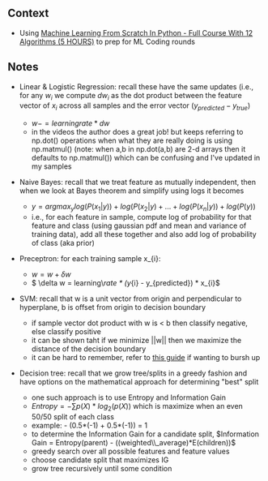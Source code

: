 ## Context
* Using [Machine Learning From Scratch In Python - Full Course With 12 Algorithms (5 HOURS)](https://www.youtube.com/watch?v=rLOyrWV8gmA) to prep for ML Coding rounds

## Notes
* Linear & Logistic Regression: recall these have the same updates (i.e., for any $w_{i}$ we compute $dw_{i}$ as the dot product between the feature vector of $x_{i}$ across all samples and the error vector $(y_{predicted} - y_{true})$
  * $w -= learning rate * dw$
  * in the videos the author does a great job! but keeps referring to np.dot() operations when what they are really doing is using np.matmul() (note: when a,b in np.dot(a,b) are 2-d arrays then it defaults to np.matmul()) which can be confusing and I've updated in my samples 

* Naive Bayes: recall that we treat feature as mutually independent, then when we look at Bayes theorem and simplify using logs it becomes
  * $y = argmax_{y} log(P(x_{1}|y)) + log(P(x_{2}|y) + ... + log(P(x_{n}|y)) + log(P(y))$
  * i.e., for each feature in sample, compute log of probability for that feature and class (using gaussian pdf and mean and variance of training data), add all these together and also add log of probability of class (aka prior)

* Preceptron: for each training sample x_{i}:
  * $w = w + \delta w$
  * $ \delta w = learning\\_rate * (y_{i} - y_{predicted}) * x_{i}$

* SVM: recall that w is a unit vector from origin and perpendicular to hyperplane, b is offset from origin to decision boundary
  * if sample vector dot product with w is < b then classify negative, else classify positive
  * it can be shown taht if we minimize ||w|| then we maximize the distance of the decision boundary
  * it can be hard to remember, refer to [this guide](https://www.analyticsvidhya.com/blog/2021/10/support-vector-machinessvm-a-complete-guide-for-beginners/) if wanting to bursh up 

* Decision tree: recall that we grow tree/splits in a greedy fashion and have options on the mathematical approach for determining "best" split
  * one such approach is to use Entropy and Information Gain
  * $Entropy = - {\sum} p(X)*log_{2}(p(X))$ which is maximize when an even 50/50 split of each class
  * example: - (0.5*(-1) + 0.5*(-1)) = 1
  * to determine the Information Gain for a candidate split, $Information Gain = Entropy(parent) - ((weighted\\_average)*E(children))$
  * greedy search over all possible features and feature values
  * choose candidate split that maximizes IG
  * grow tree recursively until some condition
